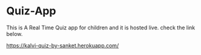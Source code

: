 # Quiz-App

This is A Real Time Quiz app for children and it is hosted live. check the link below.

https://kalvi-quiz-by-sanket.herokuapp.com/
